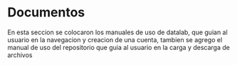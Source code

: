 # Documentos

En esta seccion se colocaron los manuales de uso de datalab, que guian al usuario en la navegacion y creacion de una cuenta,
tambien se agrego el manual de uso del repositorio que guia al usuario en la carga y descarga de archivos
